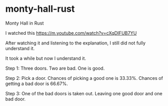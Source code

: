 # monty-hall-rust
Monty Hall in Rust

I watched this https://m.youtube.com/watch?v=cXqDIFUB7YU

After watching it and listening to the explanation, I still did not fully understand it.

It took a while but now I understand it.

Step 1: Three doors. Two are bad. One is good.

Step 2: Pick a door. Chances of picking a good one is 33.33%. Chances of getting a bad door is 66.67%.

Step 3: One of the bad doors is taken out. Leaving one good door and one bad door.

